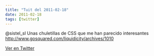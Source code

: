```yaml
---
title: "Tuit del 2011-02-18"
date: 2011-02-18
tags: [twitter]
---
```


@sistel_sl Unas chuletillas de CSS que me han parecido interesantes http://www.gosquared.com/liquidicity/archives/1010



[Ver en Twitter](https://twitter.com/i/web/status/38586150482485248)
